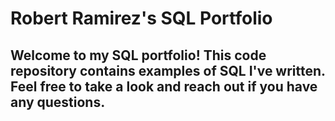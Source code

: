 # Robert Ramirez's SQL Portfolio

## Welcome to my SQL portfolio! This code repository contains examples of SQL I've written. Feel free to take a look and reach out if you have any questions.
